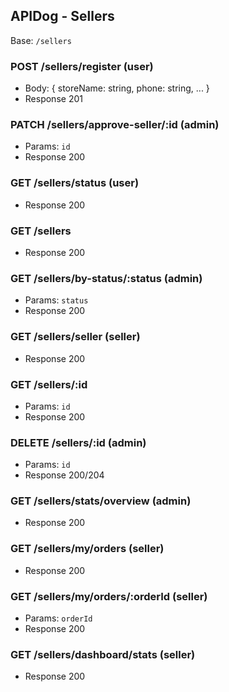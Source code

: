 ## APIDog - Sellers

Base: `/sellers`

### POST /sellers/register (user)
- Body: { storeName: string, phone: string, ... }
- Response 201

### PATCH /sellers/approve-seller/:id (admin)
- Params: `id`
- Response 200

### GET /sellers/status (user)
- Response 200

### GET /sellers
- Response 200

### GET /sellers/by-status/:status (admin)
- Params: `status`
- Response 200

### GET /sellers/seller (seller)
- Response 200

### GET /sellers/:id
- Params: `id`
- Response 200

### DELETE /sellers/:id (admin)
- Params: `id`
- Response 200/204

### GET /sellers/stats/overview (admin)
- Response 200

### GET /sellers/my/orders (seller)
- Response 200

### GET /sellers/my/orders/:orderId (seller)
- Params: `orderId`
- Response 200

### GET /sellers/dashboard/stats (seller)
- Response 200


